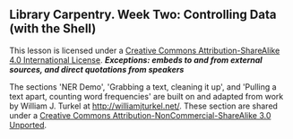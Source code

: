 ## Library Carpentry. Week Two: Controlling Data (with the Shell)

This lesson is licensed under a <a rel="license" href="http://creativecommons.org/licenses/by-sa/4.0/">Creative Commons Attribution-ShareAlike 4.0 International License</a>. ***Exceptions: embeds to and from external sources, and direct quotations from speakers***

The sections 'NER Demo', 'Grabbing a text, cleaning it up', and 'Pulling a text apart, counting word frequencies' are built on and adapted from work by William J. Turkel at http://williamjturkel.net/. These section are shared under a [Creative Commons Attribution-NonCommercial-ShareAlike 3.0 Unported](http://creativecommons.org/licenses/by-nc-sa/3.0/).
